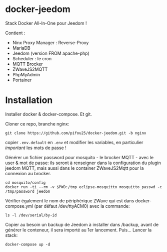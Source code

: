 ﻿# docker-jeedom
Stack Docker All-In-One pour Jeedom !

Contient :
* Ninx Proxy Manager : Reverse-Proxy
* MariaDB
* Jeedom (version FROM apache-php)
* Scheduler : le cron
* MQTT Brocker
* ZWaveJS2MQTT
* PhpMyAdmin
* Portainer

# Installation

Installer docker & docker-compose. Et git.

Cloner ce repo, branche nginx:
```
git clone https://github.com/pifou25/docker-jeedom.git -b nginx
```
copier `.env.default` en `.env` et modifier les variables, en particulier _important_ les mots de passe !

Générer un fichier password pour mosquito - le brocker MQTT - avec le user & mot de passe: ils seront à renseigner dans la configuration du plugin jeedom MQTT, mais aussi dans le container ZWaveJS2Mqtt pour la connexion au brocker.
```
cd mosquito/config
docker run -ti --rm -v $PWD:/tmp eclipse-mosquitto mosquitto_passwd -c /tmp/password jeedom
```
Vérifier également le nom de périphérique ZWave qui est dans docker-compose.yml (par défaut /dev/ttyACM0) avec la commande:
```
ls -l /dev/serial/by-id
```
Copier au besoin un backup de Jeedom à installer dans /backup, avant de générer le conteneur, il sera importé au 1er lancement.
Puis... Lancer la stack:
```
docker-compose up -d
```
